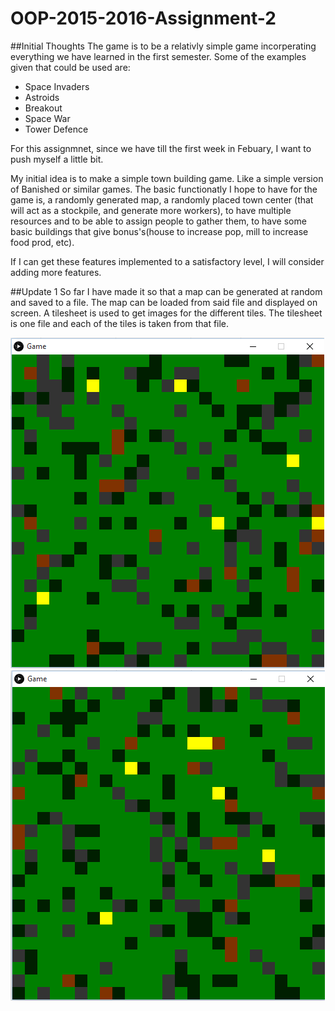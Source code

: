 # OOP-2015-2016-Assignment-2

##Initial Thoughts
The game is to be a relativly simple game incorperating everything we have learned in the first semester.
Some of the examples given that could be used are:
- Space Invaders
- Astroids
- Breakout
- Space War
- Tower Defence

For this assignmnet, since we have till the first week in Febuary, I want to push myself a little bit.

My initial idea is to make a simple town building game. Like a simple version of Banished or similar games.
The basic functionatly I hope to have for the game is, a randomly generated map, a randomly placed town center
(that will act as a stockpile, and generate more workers), to have multiple resources and to be able to assign
people to gather them, to have some basic buildings that give bonus's(house to increase pop, mill to increase
food prod, etc).

If I can get these features implemented to a satisfactory level, I will consider adding more features.

##Update 1
So far I have made it so that a map can be generated at random and saved to a file.
The map can be loaded from said file and displayed on screen.
A tilesheet is used to get images for the different tiles. The tilesheet is one file and each of the tiles is
taken from that file.

![alt tag](images/map1.PNG)
![alt tag](images/map2.PNG)